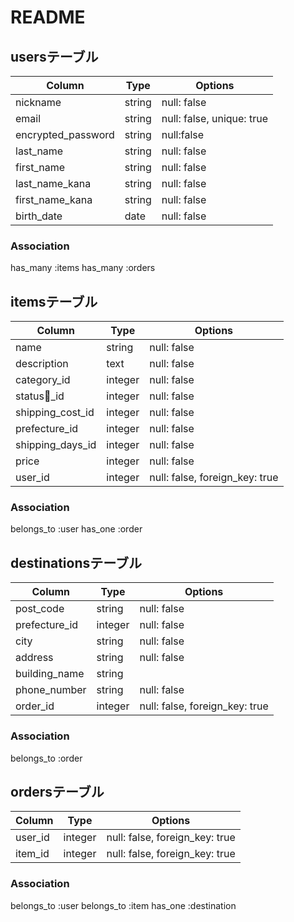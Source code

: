 # README

## usersテーブル

|Column|Type|Options|
|------|----|-------|
|nickname |string  |null: false  |
|email    |string  |null: false, unique: true  |
|encrypted_password |string  |null:false  |
|last_name  |string  |null: false  |
|first_name   |string  |null: false  |
|last_name_kana  |string  |null: false  |
|first_name_kana  |string  |null: false  |
|birth_date  |date  |null: false  |


### Association
has_many :items
has_many :orders




## itemsテーブル

|Column|Type|Options|
|------|----|-------|
|name  |string  |null: false  |
|description  |text  |null: false  |
|category_id  |integer  |null: false |
|status_id  |integer  |null: false  |
|shipping_cost_id  |integer  |null: false  |
|prefecture_id |integer  |null: false  |
|shipping_days_id  |integer  |null: false  |
|price  |integer  |null: false  |
|user_id  |integer  |null: false, foreign_key: true  |


### Association
belongs_to :user
has_one :order





## destinationsテーブル

|Column|Type|Options|
|------|----|-------|
|post_code  |string  |null: false  |
|prefecture_id  |integer  |null: false  |
|city  |string  |null: false  |
|address  |string  |null: false  |
|building_name  |string  |  |
|phone_number  |string  |null: false  |
|order_id  |integer  |null: false, foreign_key: true  |



### Association
belongs_to :order




## ordersテーブル

|Column|Type|Options|
|------|----|-------|
|user_id  |integer  |null: false, foreign_key: true  |
|item_id  |integer  |null: false, foreign_key: true  |


### Association
belongs_to :user
belongs_to :item
has_one :destination

